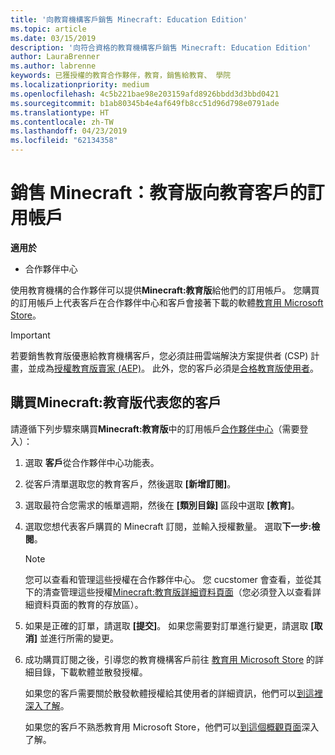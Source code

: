```yaml
---
title: '向教育機構客戶銷售 Minecraft: Education Edition'
ms.topic: article
ms.date: 03/15/2019
description: '向符合資格的教育機構客戶銷售 Minecraft: Education Edition'
author: LauraBrenner
ms.author: labrenne
keywords: 已獲授權的教育合作夥伴，教育，銷售給教育、 學院
ms.localizationpriority: medium
ms.openlocfilehash: 4c5b221bae98e203159afd8926bbdd3d3bbd0421
ms.sourcegitcommit: b1ab80345b4e4af649fb8cc51d96d798e0791ade
ms.translationtype: HT
ms.contentlocale: zh-TW
ms.lasthandoff: 04/23/2019
ms.locfileid: "62134358"
---
```

# <a name="sell-minecraft-education-edition-subscriptions-to-education-customers"></a>銷售 Minecraft：教育版向教育客戶的訂用帳戶

**適用於**

-  合作夥伴中心

使用教育機構的合作夥伴可以提供**Minecraft:教育版**給他們的訂用帳戶。 您購買的訂用帳戶上代表客戶在合作夥伴中心和客戶會接著下載的軟體[教育用 Microsoft Store](https://educationstore.microsoft.com)。 

>[!IMPORTANT]
>若要銷售教育版優惠給教育機構客戶，您必須註冊雲端解決方案提供者 (CSP) 計畫，並成為[授權教育版賣家 (AEP)](https://www.mepn.com)。 此外，您的客戶必須是[合格教育版使用者](https://www.microsoftvolumelicensing.com/DocumentSearch.aspx?Mode=3&DocumentTypeId=7)。  

 
## <a name="buy-minecraft-education-edition-on-behalf-of-your-customer"></a>購買**Minecraft:教育版**代表您的客戶

請遵循下列步驟來購買**Minecraft:教育版**中的訂用帳戶[合作夥伴中心](https://partnercenter.microsoft.com/pcv/dashboard/overview
)（需要登入）：

  1.  選取 **客戶**從合作夥伴中心功能表。
  
  2.  從客戶清單選取您的教育客戶，然後選取 **\[新增訂閱\]**。
  
  3.  選取最符合您需求的帳單週期，然後在 **\[類別目錄\]** 區段中選取 **\[教育\]**。

  4.  選取您想代表客戶購買的 Minecraft 訂閱，並輸入授權數量。 選取**下一步:檢閱**。

      >[!NOTE]
      >您可以查看和管理這些授權在合作夥伴中心。 您 cucstomer 會查看，並從其下的清查管理這些授權[Minecraft:教育版詳細資料頁面](https://educationstore.microsoft.com/en-us/store/details/minecraft-education-edition/9nblggh4r2r6)（您必須登入以查看詳細資料頁面的教育的存放區）。 

  5.  如果是正確的訂單，請選取 **\[提交\]**。 如果您需要對訂單進行變更，請選取 **\[取消\]** 並進行所需的變更。   

  6.  成功購買訂閱之後，引導您的教育機構客戶前往 [教育用 Microsoft Store](https://educationstore.microsoft.com) 的詳細目錄，下載軟體並散發授權。

      如果您的客戶需要關於散發軟體授權給其使用者的詳細資訊，他們可以[到這裡深入了解](https://docs.microsoft.com/education/windows/school-get-minecraft#distribute-minecraft)。  
  
      如果您的客戶不熟悉教育用 Microsoft Store，他們可以[到這個概觀頁面](https://docs.microsoft.com/microsoft-store/windows-store-for-business-overview)深入了解。  

      

